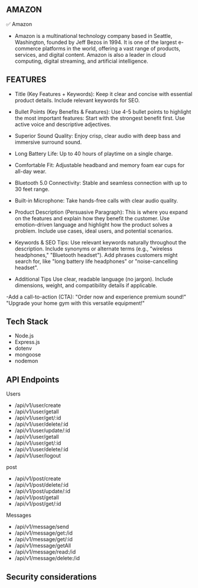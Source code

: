 ## AMAZON
✅ Amazon 
- Amazon is a multinational technology company based in Seattle, Washington, founded by Jeff Bezos in 1994. 
It is one of the largest e-commerce platforms in the world, offering a vast range of products, services, and digital content. 
Amazon is also a leader in cloud computing, digital streaming, and artificial intelligence.

## FEATURES

- Title (Key Features + Keywords):
Keep it clear and concise with essential product details.
Include relevant keywords for SEO.

- Bullet Points (Key Benefits & Features):
Use 4-5 bullet points to highlight the most important features:
Start with the strongest benefit first.
Use active voice and descriptive adjectives.

- Superior Sound Quality: 
Enjoy crisp, clear audio with deep bass and immersive surround sound.

- Long Battery Life: 
Up to 40 hours of playtime on a single charge.

- Comfortable Fit: 
Adjustable headband and memory foam ear cups for all-day wear.

- Bluetooth 5.0 Connectivity: 
Stable and seamless connection with up to 30 feet range.

- Built-in Microphone: 
Take hands-free calls with clear audio quality.

- Product Description (Persuasive Paragraph):
This is where you expand on the features and explain how they benefit the customer.
Use emotion-driven language and highlight how the product solves a problem.
Include use cases, ideal users, and potential scenarios.

 - Keywords & SEO Tips:
Use relevant keywords naturally throughout the description.
Include synonyms or alternate terms (e.g., "wireless headphones," "Bluetooth headset").
Add phrases customers might search for, like "long battery life headphones" or "noise-cancelling headset".

- Additional Tips
Use clear, readable language (no jargon).
Include dimensions, weight, and compatibility details if applicable.

-Add a call-to-action (CTA):
"Order now and experience premium sound!"
"Upgrade your home gym with this versatile equipment!"

## Tech Stack
- Node.js
- Express.js
- dotenv
- mongoose
- nodemon

## API Endpoints

Users
- /api/v1/user/create
- /api/v1/user/getall
- /api/v1/user/get/:id
- /api/v1/user/delete/:id
- /api/v1/user/update/:id
- /api/v1/user/getall
- /api/v1/user/get/:id
- /api/v1/user/delete/:id
- /api/v1/user/logout

post 
- /api/v1/post/create
- /api/v1/post/delete/:id
- /api/v1/post/update/:id
- /api/v1/post/getall
- /api/v1/post/get/:id

Messages

- /api/v1/message/send
- /api/v1/message/get:/id
- /api/v1/message/get/:id
- /api/v1/message/getAll
- /api/v1/message/read:/id
- /api/v1/message/delete:/id


## Security considerations
